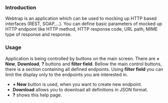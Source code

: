 ### Introduction

Webtrap is an application which can be used to mocking up HTTP based interfaces
(REST, SOAP,...). You can define basic parameters of mocked up HTTP endpoint like
HTTP method, HTTP response code, URL path, MIME type of response and response.

### Usage

Application is being controlled by buttons on the main screen. There are **+ New**, **Download**, **?** buttons and **filter field**. Bellow the main control buttons, there is a section containing all defined endpoints. Using **filter field** you can limit the display only to the endpoints you are interested in.

* **+ New** button is used, when you want to create new endpoint.
* **Download** allows you to download all definitions in JSON format.
* **?** shows this help page.